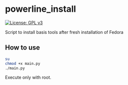 # powerline_install
[![License: GPL v3](https://img.shields.io/badge/License-GPL%20v3-blue.svg)](https://www.gnu.org/licenses/gpl-3.0)


Script to install basis tools after fresh installation of Fedora

## How to use

```sh
su
chmod +x main.py
./main.py
```
Execute only with root.
